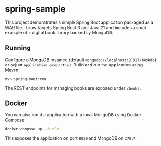 # spring-sample

This project demonstrates a simple Spring Boot application packaged as a WAR file. It now targets Spring Boot 3 and Java 21 and includes a small example of a digital book library backed by MongoDB.

## Running

Configure a MongoDB instance (default `mongodb://localhost:27017/bookdb`) or adjust `application.properties`. Build and run the application using Maven:

```bash
mvn spring-boot:run
```

The REST endpoints for managing books are exposed under `/books`.

## Docker

You can also run the application with a local MongoDB using Docker Compose:

```bash
docker compose up --build
```

This exposes the application on port `8080` and MongoDB on `27017`.
